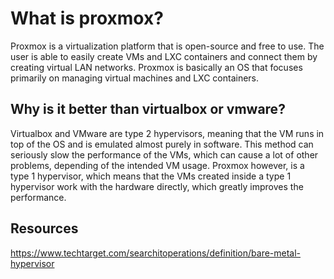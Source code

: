 # What is proxmox?

Proxmox is a virtualization platform that is open-source and free to use. The user is able to easily create VMs and LXC containers and connect them by creating virtual LAN networks. Proxmox is basically an OS that focuses primarily on managing virtual machines and LXC containers.

## Why is it better than virtualbox or vmware?

Virtualbox and VMware are type 2 hypervisors, meaning that the VM runs in top of the OS and is emulated almost purely in software. This method can seriously slow the performance of the VMs, which can cause a lot of other problems, depending of the intended VM usage. Proxmox however, is a type 1 hypervisor, which means that the VMs created inside a type 1 hypervisor work with the hardware directly, which greatly improves the performance.

## Resources
https://www.techtarget.com/searchitoperations/definition/bare-metal-hypervisor
